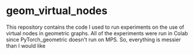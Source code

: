 # geom_virtual_nodes
This repository contains the code I used to run experiments on the use of virtual nodes in geometric graphs. All of the experiments were run in Colab since PyTorch_geometric doesn't run on MPS. So, everything is messier than I would like
